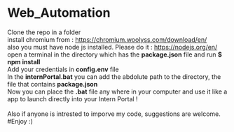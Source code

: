 ﻿# Web_Automation
Clone the repo in a folder <br/>
install chromium from : https://chromium.woolyss.com/download/en/ <br/>
also you must have node js installed. Please do it : https://nodejs.org/en/ <br/>
open a terminal in the directory which has the <b>package.json</b> file and run <b>$ npm install</b> <br/>
Add your credentials in <b>config.env</b> file <br/>
In the <b>internPortal.bat</b> you can add the abdolute path to the directory, the file that contains <b>package.json</b> <br/>
Now you can place the <b>.bat</b> file any where in your computer and use it like a app to launch directly into your Intern Portal ! <br/>
<br/>
Also if anyone is intrested to imporve my code, suggestions are welcome. <br/>
#Enjoy :)
